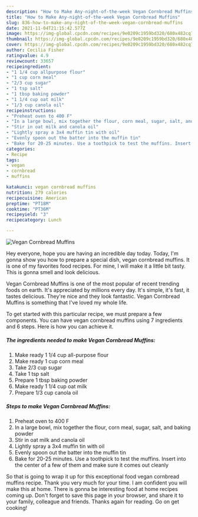 ```yaml
---
description: "How to Make Any-night-of-the-week Vegan Cornbread Muffins"
title: "How to Make Any-night-of-the-week Vegan Cornbread Muffins"
slug: 836-how-to-make-any-night-of-the-week-vegan-cornbread-muffins
date: 2021-11-04T21:15:42.577Z
image: https://img-global.cpcdn.com/recipes/9e0209c1959bd320/680x482cq70/vegan-cornbread-muffins-recipe-main-photo.jpg
thumbnail: https://img-global.cpcdn.com/recipes/9e0209c1959bd320/680x482cq70/vegan-cornbread-muffins-recipe-main-photo.jpg
cover: https://img-global.cpcdn.com/recipes/9e0209c1959bd320/680x482cq70/vegan-cornbread-muffins-recipe-main-photo.jpg
author: Cecilia Fisher
ratingvalue: 4.9
reviewcount: 33657
recipeingredient:
- "1 1/4 cup allpurpose flour"
- "1 cup corn meal"
- "2/3 cup sugar"
- "1 tsp salt"
- "1 tbsp baking powder"
- "1 1/4 cup oat milk"
- "1/3 cup canola oil"
recipeinstructions:
- "Preheat oven to 400 F"
- "In a large bowl, mix together the flour, corn meal, sugar, salt, and baking powder"
- "Stir in oat milk and canola oil"
- "Lightly spray a 3x4 muffin tin with oil"
- "Evenly spoon out the batter into the muffin tin"
- "Bake for 20-25 minutes. Use a toothpick to test the muffins. Insert into the center of a few of them and make sure it comes out cleanly"
categories:
- Recipe
tags:
- vegan
- cornbread
- muffins

katakunci: vegan cornbread muffins 
nutrition: 279 calories
recipecuisine: American
preptime: "PT18M"
cooktime: "PT36M"
recipeyield: "3"
recipecategory: Lunch

---
```



![Vegan Cornbread Muffins](https://img-global.cpcdn.com/recipes/9e0209c1959bd320/680x482cq70/vegan-cornbread-muffins-recipe-main-photo.jpg)

Hey everyone, hope you are having an incredible day today. Today, I'm gonna show you how to prepare a special dish, vegan cornbread muffins. It is one of my favorites food recipes. For mine, I will make it a little bit tasty. This is gonna smell and look delicious.

Vegan Cornbread Muffins is one of the most popular of recent trending foods on earth. It's appreciated by millions every day. It's simple, it's fast, it tastes delicious. They're nice and they look fantastic. Vegan Cornbread Muffins is something that I've loved my whole life.




To get started with this particular recipe, we must prepare a few components. You can have vegan cornbread muffins using 7 ingredients and 6 steps. Here is how you can achieve it.

<!--inarticleads1-->

##### The ingredients needed to make Vegan Cornbread Muffins:

1. Make ready 1 1/4 cup all-purpose flour
1. Make ready 1 cup corn meal
1. Take 2/3 cup sugar
1. Take 1 tsp salt
1. Prepare 1 tbsp baking powder
1. Make ready 1 1/4 cup oat milk
1. Prepare 1/3 cup canola oil




<!--inarticleads2-->

##### Steps to make Vegan Cornbread Muffins:

1. Preheat oven to 400 F
1. In a large bowl, mix together the flour, corn meal, sugar, salt, and baking powder
1. Stir in oat milk and canola oil
1. Lightly spray a 3x4 muffin tin with oil
1. Evenly spoon out the batter into the muffin tin
1. Bake for 20-25 minutes. Use a toothpick to test the muffins. Insert into the center of a few of them and make sure it comes out cleanly




So that is going to wrap it up for this exceptional food vegan cornbread muffins recipe. Thank you very much for your time. I am confident you will make this at home. There is gonna be interesting food at home recipes coming up. Don't forget to save this page in your browser, and share it to your family, colleague and friends. Thanks again for reading. Go on get cooking!
